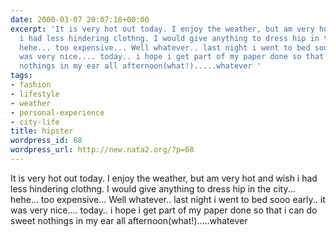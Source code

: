 ```yaml
---
date: 2000-03-07 20:07:18+00:00
excerpt: 'It is very hot out today. I enjoy the weather, but am very hot and wish
  i had less hindering clothng. I would give anything to dress hip in the city...
  hehe... too expensive... Well whatever.. last night i went to bed sooo early.. it
  was very nice.... today.. i hope i get part of my paper done so that i can do sweet
  nothings in my ear all afternoon(what!).....whatever '
tags:
- fashion
- lifestyle
- weather
- personal-experience
- city-life
title: hipster
wordpress_id: 68
wordpress_url: http://new.nata2.org/?p=68
---
```


It is very hot out today. I enjoy the weather, but am very hot and wish i had less hindering clothng. I would give anything to dress hip in the city... hehe... too expensive... Well whatever.. last night i went to bed sooo early.. it was very nice.... today.. i hope i get part of my paper done so that i can do sweet nothings in my ear all afternoon(what!).....whatever